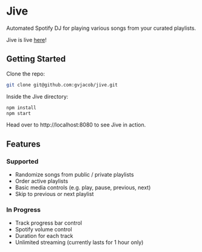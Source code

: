 # **Jive**
Automated Spotify DJ for playing various songs from your curated playlists.

Jive is live [here](https://jive.surge.sh)!

## **Getting Started**
Clone the repo:
```bash
git clone git@github.com:gvjacob/jive.git
```

Inside the Jive directory:
```bash
npm install
npm start
```

Head over to http://localhost:8080 to see Jive in action.

## **Features**
### **Supported**
- Randomize songs from public / private playlists
- Order active playlists
- Basic media controls (e.g. play, pause, previous, next)
- Skip to previous or next playlist

### **In Progress**
- Track progress bar control
- Spotify volume control
- Duration for each track
- Unlimited streaming (currently lasts for 1 hour only)
